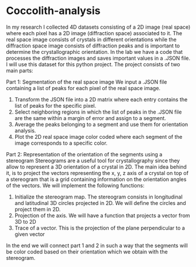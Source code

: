 # Coccolith-analysis

In my research I collected 4D datasets consisting of a 2D image (real space) where each pixel has a 2D image (diffraction space) associated to it. The real space image consists of crystals in different orientations while the diffraction space image consists of diffraction peaks and is important to determine the crystallographic orientation. In the lab we have a code that processes the diffraction images and saves important values in a .JSON file. I will use this dataset for this python project. 
The project consists of two main parts:

Part 1: Segmentation of the real space image
We input a .JSON file containing a list of peaks for each pixel of the real space image.
1.	Transform the JSON file into a 2D matrix where each entry contains the list of peaks for the specific pixel.
2.	Select neighboring regions in which the list of peaks in the .JSON file are the same within a margin of error and assign to a segment.
3.	Average the peaks belonging to a segment and use them for orientation analysis.
4.	Plot the 2D real space image color coded where each segment of the image corresponds to a specific color.

Part 2: Representation of the orientation of the segments using a stereogram
Stereograms are a useful tool for crystallography since they allow to represent a 3D orientation of a crystal in 2D. The main idea behind it, is to project the vectors representing the x, y, z axis of a crystal on top of a stereogram that is a grid containing information on the orientation angles of the vectors.  We will implement the following functions:
1.	Initialize the stereogram map. The stereogram consists in longitudinal and latitudinal 3D circles projected in 2D. We will define the circles and project them in 2D.
2.	Projection of the axis. We will have a function that projects a vector from 3D to 2D
3.	Trace of a vector. This is the projection of the plane perpendicular to a given vector

In the end we will connect part 1 and 2 in such a way that the segments will be color coded based on their orientation which we obtain with the stereogram.
